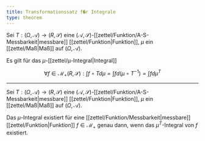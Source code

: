 ```yaml
---
title: Transformationssatz f�r Integrale
type: theorem
---
```


Sei $T : (\Omega, \mathcal{A}) \to (R, \mathscr{S})$ eine $(\mathcal{A}, \mathscr{S})$-[[zettel/Funktion/A-S-Messbarkeit|messbare]] [[zettel/Funktion|Funktion]], $\mu$ ein [[zettel/Maß|Maß]] auf $(\Omega, \mathcal{A})$.

Es gilt für das $\mu$-[[zettel/μ-Integral|Integral]]

$$
	\forall f \in \mathcal{M}_+ (R, \mathscr{S}) : \int f \circ T d\mu = \int f d(\mu \circ T^{-1}) = \int f d\mu^T
$$

---

Sei $T : (\Omega, \mathcal{A}) \to (R, \mathscr{S})$ eine $(\mathcal{A}, \mathscr{S})$-[[zettel/Funktion/A-S-Messbarkeit|messbare]] [[zettel/Funktion|Funktion]], $\mu$ ein [[zettel/Maß|Maß]] auf $(\Omega, \mathcal{A})$.

Das $\mu$-Integral existiert für eine [[zettel/Funktion/Messbarkeit|messbare]] [[zettel/Funktion|Funktion]] $f \in \mathcal{M}_+$ genau dann, wenn das $\mu^T$-Integral von $f$ existiert.